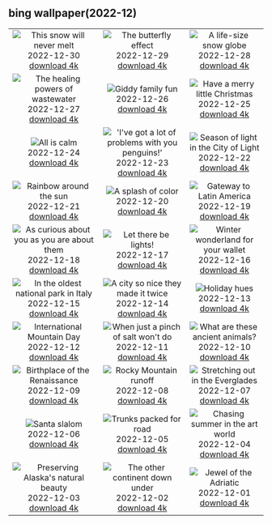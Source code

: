 ## bing wallpaper(2022-12)

|  |  |  |
| :----: | :----: | :----: |
| ![This snow will never melt](https://cn.bing.com/th?id=OHR.ChalkRock_EN-US3353441410_UHD.jpg&pid=hp&w=384&h=216&rs=1&c=4) <br/>2022-12-30 [download 4k](https://cn.bing.com/th?id=OHR.ChalkRock_EN-US3353441410_UHD.jpg)| ![The butterfly effect](https://cn.bing.com/th?id=OHR.ButterflyEffect_EN-US4238684091_UHD.jpg&pid=hp&w=384&h=216&rs=1&c=4) <br/>2022-12-29 [download 4k](https://cn.bing.com/th?id=OHR.ButterflyEffect_EN-US4238684091_UHD.jpg)| ![A life-size snow globe](https://cn.bing.com/th?id=OHR.ChiesaBianca_EN-US6649530996_UHD.jpg&pid=hp&w=384&h=216&rs=1&c=4) <br/>2022-12-28 [download 4k](https://cn.bing.com/th?id=OHR.ChiesaBianca_EN-US6649530996_UHD.jpg)|
| ![The healing powers of wastewater](https://cn.bing.com/th?id=OHR.BlueLagoon_EN-US6577382520_UHD.jpg&pid=hp&w=384&h=216&rs=1&c=4) <br/>2022-12-27 [download 4k](https://cn.bing.com/th?id=OHR.BlueLagoon_EN-US6577382520_UHD.jpg)| ![Giddy family fun](https://cn.bing.com/th?id=OHR.BeverleyWestwood_EN-US6464100653_UHD.jpg&pid=hp&w=384&h=216&rs=1&c=4) <br/>2022-12-26 [download 4k](https://cn.bing.com/th?id=OHR.BeverleyWestwood_EN-US6464100653_UHD.jpg)| ![Have a merry little Christmas](https://cn.bing.com/th?id=OHR.ChristmasSouvenir_EN-US6355954352_UHD.jpg&pid=hp&w=384&h=216&rs=1&c=4) <br/>2022-12-25 [download 4k](https://cn.bing.com/th?id=OHR.ChristmasSouvenir_EN-US6355954352_UHD.jpg)|
| ![All is calm](https://cn.bing.com/th?id=OHR.AmalgaTree_EN-US6271369167_UHD.jpg&pid=hp&w=384&h=216&rs=1&c=4) <br/>2022-12-24 [download 4k](https://cn.bing.com/th?id=OHR.AmalgaTree_EN-US6271369167_UHD.jpg)| !['I've got a lot of problems with you penguins!'](https://cn.bing.com/th?id=OHR.GentooGrievances_EN-US6133793039_UHD.jpg&pid=hp&w=384&h=216&rs=1&c=4) <br/>2022-12-23 [download 4k](https://cn.bing.com/th?id=OHR.GentooGrievances_EN-US6133793039_UHD.jpg)| ![Season of light in the City of Light](https://cn.bing.com/th?id=OHR.TreeGaleriesLafayette_EN-US9731347729_UHD.jpg&pid=hp&w=384&h=216&rs=1&c=4) <br/>2022-12-22 [download 4k](https://cn.bing.com/th?id=OHR.TreeGaleriesLafayette_EN-US9731347729_UHD.jpg)|
| ![Rainbow around the sun](https://cn.bing.com/th?id=OHR.SolarHalo_EN-US5994527098_UHD.jpg&pid=hp&w=384&h=216&rs=1&c=4) <br/>2022-12-21 [download 4k](https://cn.bing.com/th?id=OHR.SolarHalo_EN-US5994527098_UHD.jpg)| ![A splash of color](https://cn.bing.com/th?id=OHR.WinterberryBush_EN-CN0412378334_UHD.jpg&pid=hp&w=384&h=216&rs=1&c=4) <br/>2022-12-20 [download 4k](https://cn.bing.com/th?id=OHR.WinterberryBush_EN-CN0412378334_UHD.jpg)| ![Gateway to Latin America](https://cn.bing.com/th?id=OHR.SouthBeach_EN-CN0294379909_UHD.jpg&pid=hp&w=384&h=216&rs=1&c=4) <br/>2022-12-19 [download 4k](https://cn.bing.com/th?id=OHR.SouthBeach_EN-CN0294379909_UHD.jpg)|
| ![As curious about you as you are about them](https://cn.bing.com/th?id=OHR.GlacierGoats_EN-CN0209668440_UHD.jpg&pid=hp&w=384&h=216&rs=1&c=4) <br/>2022-12-18 [download 4k](https://cn.bing.com/th?id=OHR.GlacierGoats_EN-CN0209668440_UHD.jpg)| ![Let there be lights!](https://cn.bing.com/th?id=OHR.AtlantaLights_EN-CN0101975802_UHD.jpg&pid=hp&w=384&h=216&rs=1&c=4) <br/>2022-12-17 [download 4k](https://cn.bing.com/th?id=OHR.AtlantaLights_EN-CN0101975802_UHD.jpg)| ![Winter wonderland for your wallet](https://cn.bing.com/th?id=OHR.Borovets_EN-CN9303407645_UHD.jpg&pid=hp&w=384&h=216&rs=1&c=4) <br/>2022-12-16 [download 4k](https://cn.bing.com/th?id=OHR.Borovets_EN-CN9303407645_UHD.jpg)|
| ![In the oldest national park in Italy](https://cn.bing.com/th?id=OHR.GranParadiso100th_EN-CN9210952702_UHD.jpg&pid=hp&w=384&h=216&rs=1&c=4) <br/>2022-12-15 [download 4k](https://cn.bing.com/th?id=OHR.GranParadiso100th_EN-CN9210952702_UHD.jpg)| ![A city so nice they made it twice](https://cn.bing.com/th?id=OHR.InstagramHallstatt_EN-CN8858170123_UHD.jpg&pid=hp&w=384&h=216&rs=1&c=4) <br/>2022-12-14 [download 4k](https://cn.bing.com/th?id=OHR.InstagramHallstatt_EN-CN8858170123_UHD.jpg)| ![Holiday hues](https://cn.bing.com/th?id=OHR.PoinsettiaDay_EN-CN8727436237_UHD.jpg&pid=hp&w=384&h=216&rs=1&c=4) <br/>2022-12-13 [download 4k](https://cn.bing.com/th?id=OHR.PoinsettiaDay_EN-CN8727436237_UHD.jpg)|
| ![International Mountain Day](https://cn.bing.com/th?id=OHR.BuchsteinRossstein_EN-CN8442733056_UHD.jpg&pid=hp&w=384&h=216&rs=1&c=4) <br/>2022-12-12 [download 4k](https://cn.bing.com/th?id=OHR.BuchsteinRossstein_EN-CN8442733056_UHD.jpg)| ![When just a pinch of salt won't do](https://cn.bing.com/th?id=OHR.SaltDesert_EN-CN8094920334_UHD.jpg&pid=hp&w=384&h=216&rs=1&c=4) <br/>2022-12-11 [download 4k](https://cn.bing.com/th?id=OHR.SaltDesert_EN-CN8094920334_UHD.jpg)| ![What are these ancient animals?](https://cn.bing.com/th?id=OHR.NorwayMuskox_EN-CN7806818932_UHD.jpg&pid=hp&w=384&h=216&rs=1&c=4) <br/>2022-12-10 [download 4k](https://cn.bing.com/th?id=OHR.NorwayMuskox_EN-CN7806818932_UHD.jpg)|
| ![Birthplace of the Renaissance](https://cn.bing.com/th?id=OHR.FlorenceAerial_EN-CN7618762067_UHD.jpg&pid=hp&w=384&h=216&rs=1&c=4) <br/>2022-12-09 [download 4k](https://cn.bing.com/th?id=OHR.FlorenceAerial_EN-CN7618762067_UHD.jpg)| ![Rocky Mountain runoff](https://cn.bing.com/th?id=OHR.TangleCreekFalls_EN-CN7426691565_UHD.jpg&pid=hp&w=384&h=216&rs=1&c=4) <br/>2022-12-08 [download 4k](https://cn.bing.com/th?id=OHR.TangleCreekFalls_EN-CN7426691565_UHD.jpg)| ![Stretching out in the Everglades](https://cn.bing.com/th?id=OHR.GreatEgret_EN-CN7304368615_UHD.jpg&pid=hp&w=384&h=216&rs=1&c=4) <br/>2022-12-07 [download 4k](https://cn.bing.com/th?id=OHR.GreatEgret_EN-CN7304368615_UHD.jpg)|
| ![Santa slalom](https://cn.bing.com/th?id=OHR.StNick_EN-CN7143468951_UHD.jpg&pid=hp&w=384&h=216&rs=1&c=4) <br/>2022-12-06 [download 4k](https://cn.bing.com/th?id=OHR.StNick_EN-CN7143468951_UHD.jpg)| ![Trunks packed for road](https://cn.bing.com/th?id=OHR.KilimanjaroElephants_EN-CN6957582255_UHD.jpg&pid=hp&w=384&h=216&rs=1&c=4) <br/>2022-12-05 [download 4k](https://cn.bing.com/th?id=OHR.KilimanjaroElephants_EN-CN6957582255_UHD.jpg)| ![Chasing summer in the art world](https://cn.bing.com/th?id=OHR.MiamiDT_EN-CN6839349899_UHD.jpg&pid=hp&w=384&h=216&rs=1&c=4) <br/>2022-12-04 [download 4k](https://cn.bing.com/th?id=OHR.MiamiDT_EN-CN6839349899_UHD.jpg)|
| ![Preserving Alaska's natural beauty](https://cn.bing.com/th?id=OHR.BraidedRiverDelta_EN-CN6729858850_UHD.jpg&pid=hp&w=384&h=216&rs=1&c=4) <br/>2022-12-03 [download 4k](https://cn.bing.com/th?id=OHR.BraidedRiverDelta_EN-CN6729858850_UHD.jpg)| ![The other continent down under](https://cn.bing.com/th?id=OHR.AntarcticaDay_EN-CN1991577182_UHD.jpg&pid=hp&w=384&h=216&rs=1&c=4) <br/>2022-12-02 [download 4k](https://cn.bing.com/th?id=OHR.AntarcticaDay_EN-CN1991577182_UHD.jpg)| ![Jewel of the Adriatic](https://cn.bing.com/th?id=OHR.RovinjCroatia_EN-CN1919439143_UHD.jpg&pid=hp&w=384&h=216&rs=1&c=4) <br/>2022-12-01 [download 4k](https://cn.bing.com/th?id=OHR.RovinjCroatia_EN-CN1919439143_UHD.jpg)|
